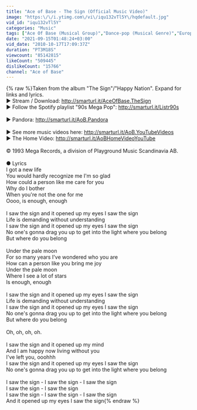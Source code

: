 ```yaml
---
title: "Ace of Base - The Sign (Official Music Video)"
image: "https:\/\/i.ytimg.com\/vi\/iqu132vTl5Y\/hqdefault.jpg"
vid_id: "iqu132vTl5Y"
categories: "Music"
tags: ["Ace Of Base (Musical Group)","Dance-pop (Musical Genre)","Europop (Musical Genre)"]
date: "2021-09-15T01:48:24+03:00"
vid_date: "2010-10-17T17:09:37Z"
duration: "PT3M18S"
viewcount: "85142815"
likeCount: "509445"
dislikeCount: "15766"
channel: "Ace of Base"
---
```

{% raw %}Taken from the album &quot;The Sign&quot;/&quot;Happy Nation&quot;. Expand for links and lyrics.<br />►  Stream / Download: <a rel="nofollow" target="blank" href="http://smarturl.it/AceOfBase.TheSign">http://smarturl.it/AceOfBase.TheSign</a><br />► Follow the Spotify playlist &quot;90s Mega Pop&quot;: <a rel="nofollow" target="blank" href="http://smarturl.it/Listr90s">http://smarturl.it/Listr90s</a><br /><br />► Pandora: <a rel="nofollow" target="blank" href="http://smarturl.it/AoB.Pandora">http://smarturl.it/AoB.Pandora</a><br /><br />► See more music videos here: <a rel="nofollow" target="blank" href="http://smarturl.it/AoB.YouTubeVideos">http://smarturl.it/AoB.YouTubeVideos</a><br />► The Home Video: <a rel="nofollow" target="blank" href="http://smarturl.it/AoBHomeVideoYouTube">http://smarturl.it/AoBHomeVideoYouTube</a><br /><br />© 1993 Mega Records, a division of Playground Music Scandinavia AB.<br /><br />●  Lyrics<br />I got a new life<br />You would hardly recognize me I'm so glad<br />How could a person like me care for you<br />Why do I bother<br />When you're not the one for me<br />Oooo, is enough, enough<br /><br />I saw the sign and it opened up my eyes I saw the sign<br />Life is demanding without understanding<br />I saw the sign and it opened up my eyes I saw the sign<br />No one's gonna drag you up to get into the light where you belong<br />But where do you belong<br /><br />Under the pale moon<br />For so many years I've wondered who you are<br />How can a person like you bring me joy<br />Under the pale moon<br />Where I see a lot of stars<br />Is enough, enough<br /><br />I saw the sign and it opened up my eyes I saw the sign<br />Life is demanding without understanding<br />I saw the sign and it opened up my eyes I saw the sign<br />No one's gonna drag you up to get into the light where you belong<br />But where do you belong<br /><br />Oh, oh, oh, oh.<br /><br />I saw the sign and it opened up my mind<br />And I am happy now living without you<br />I've left you, ooohhh<br />I saw the sign and it opened up my eyes I saw the sign<br />No one's gonna drag you up to get into the light where you belong<br /><br />I saw the sign - I saw the sign - I saw the sign<br />I saw the sign - I saw the sign<br />I saw the sign - I saw the sign - I saw the sign<br />And it opened up my eyes I saw the sign{% endraw %}
